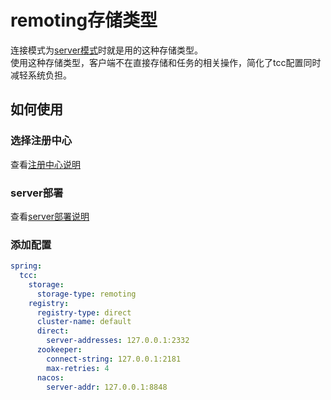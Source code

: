 # remoting存储类型
连接模式为[server模式](/zh-cn/docs/tutorial/connectionmode/server.html)时就是用的这种存储类型。  
使用这种存储类型，客户端不在直接存储和任务的相关操作，简化了tcc配置同时减轻系统负担。  

## 如何使用 
### 选择注册中心 
查看[注册中心说明](/zh-cn/docs/tutorial/registry/index.html)  

### server部署

查看[server部署说明](/zh-cn/docs/ops/server/index.html)  

### 添加配置
```yaml
spring:
  tcc:
    storage:
      storage-type: remoting
    registry:
      registry-type: direct
      cluster-name: default
      direct:
        server-addresses: 127.0.0.1:2332
      zookeeper:
        connect-string: 127.0.0.1:2181
        max-retries: 4
      nacos:
        server-addr: 127.0.0.1:8848
```

